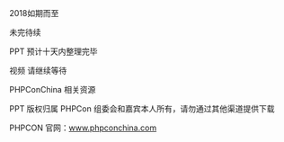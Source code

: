 2018如期而至

未完待续

PPT 预计十天内整理完毕

视频 请继续等待


PHPConChina 相关资源

PPT 版权归属 PHPCon 组委会和嘉宾本人所有，请勿通过其他渠道提供下载

PHPCON 官网：www.phpconchina.com
